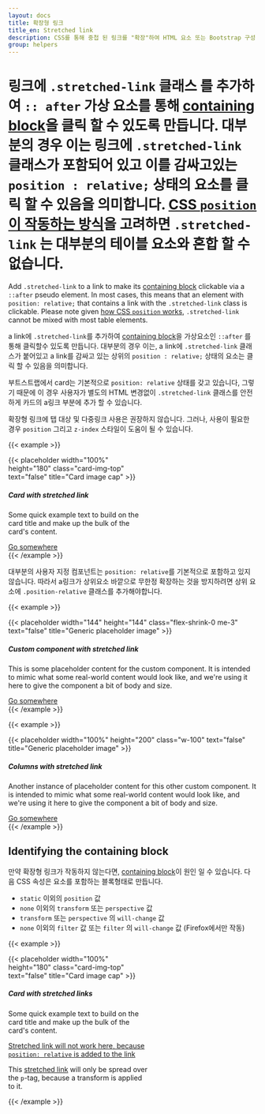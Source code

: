 ```yaml
---
layout: docs
title: 확장형 링크
title_en: Stretched link
description: CSS를 통해 중첩 된 링크를 "확장"하여 HTML 요소 또는 Bootstrap 구성 요소를 클릭 할 수 있도록 만듭니다.
group: helpers
---
```


링크에 `.stretched-link` 클래스 를 추가하여 `:: after` 가상 요소를 통해 [containing block](https://developer.mozilla.org/en-US/docs/Web/CSS/Containing_block)을 클릭 할 수 있도록 만듭니다. 대부분의 경우 이는 링크에 `.stretched-link` 클래스가 포함되어 있고 이를 감싸고있는 `position : relative;` 상태의 요소를 클릭 할 수 있음을 의미합니다. [CSS `position` 이 작동하는 방식](https://www.w3.org/TR/CSS21/visuren.html#propdef-position)을 고려하면 `.stretched-link` 는 대부분의 테이블 요소와 혼합 할 수 없습니다.
=======
Add `.stretched-link` to a link to make its [containing block](https://developer.mozilla.org/en-US/docs/Web/CSS/Containing_block) clickable via a `::after` pseudo element. In most cases, this means that an element with `position: relative;` that contains a link with the `.stretched-link` class is clickable. Please note given [how CSS `position` works](https://www.w3.org/TR/CSS21/visuren.html#propdef-position), `.stretched-link` cannot be mixed with most table elements.

a link에 `.stretched-link`를 추가하여 [containing block](https://developer.mozilla.org/en-US/docs/Web/CSS/Containing_block)을 가상요소인 `::after`  를 통해 클릭할수 있도록 만듭니다. 대부분의 경우 이는, a link에 `.stretched-link` 클래스가 붙어있고 a link를 감싸고 있는 상위의 `position : relative;` 상태의 요소는 클릭 할 수 있음을 의미합니다.

부트스트랩에서 card는 기본적으로 `position: relative` 상태를 갖고 있습니다, 그렇기 때문에 이 경우 사용자가 별도의 HTML 변경없이 `.stretched-link` 클래스를 안전하게 카드의 a링크 부분에 추가 할 수 있습니다.

확장형 링크에 탭 대상 및 다중링크 사용은 권장하지 않습니다. 그러나, 사용이 필요한 경우 `position` 그리고 `z-index` 스타일이 도움이 될 수 있습니다.

{{< example >}}
<div class="card" style="width: 18rem;">
  {{< placeholder width="100%" height="180" class="card-img-top" text="false" title="Card image cap" >}}
  <div class="card-body">
    <h5 class="card-title">Card with stretched link</h5>
    <p class="card-text">Some quick example text to build on the card title and make up the bulk of the card's content.</p>
    <a href="#" class="btn btn-primary stretched-link">Go somewhere</a>
  </div>
</div>
{{< /example >}}

대부분의 사용자 지정 컴포넌트는 `position: relative`를 기본적으로 포함하고 있지 않습니다. 따라서 a링크가 상위요소 바깥으로 무한정 확장하는 것을 방지하려면 상위 요소에 `.position-relative` 클래스를 추가해야합니다.

{{< example >}}
<div class="d-flex position-relative">
  {{< placeholder width="144" height="144" class="flex-shrink-0 me-3" text="false" title="Generic placeholder image" >}}
  <div>
    <h5 class="mt-0">Custom component with stretched link</h5>
    <p>This is some placeholder content for the custom component. It is intended to mimic what some real-world content would look like, and we're using it here to give the component a bit of body and size.</p>
    <a href="#" class="stretched-link">Go somewhere</a>
  </div>
</div>
{{< /example >}}

{{< example >}}
<div class="row g-0 bg-light position-relative">
  <div class="col-md-6 mb-md-0 p-md-4">
    {{< placeholder width="100%" height="200" class="w-100" text="false" title="Generic placeholder image" >}}
  </div>
  <div class="col-md-6 p-4 ps-md-0">
    <h5 class="mt-0">Columns with stretched link</h5>
    <p>Another instance of placeholder content for this other custom component. It is intended to mimic what some real-world content would look like, and we're using it here to give the component a bit of body and size.</p>
    <a href="#" class="stretched-link">Go somewhere</a>
  </div>
</div>
{{< /example >}}

## Identifying the containing block

만약 확장형 링크가 작동하지 않는다면, [containing block](https://developer.mozilla.org/en-US/docs/Web/CSS/Containing_block#Identifying_the_containing_block)이 원인 일 수 있습니다. 다음 CSS 속성은 요소를 포함하는 블록형태로 만듭니다.

- `static` 이외의 `position` 값
- `none` 이외의 `transform` 또는 `perspective` 값
- `transform` 또는 `perspective` 의 `will-change` 값
- `none` 이외의 `filter` 값 또는 `filter` 의  `will-change` 값 (Firefox에서만 작동)

{{< example >}}
<div class="card" style="width: 18rem;">
  {{< placeholder width="100%" height="180" class="card-img-top" text="false" title="Card image cap" >}}
  <div class="card-body">
    <h5 class="card-title">Card with stretched links</h5>
    <p class="card-text">Some quick example text to build on the card title and make up the bulk of the card's content.</p>
    <p class="card-text">
      <a href="#" class="stretched-link text-danger" style="position: relative;">Stretched link will not work here, because <code>position: relative</code> is added to the link</a>
    </p>
    <p class="card-text bg-light" style="transform: rotate(0);">
      This <a href="#" class="text-warning stretched-link">stretched link</a> will only be spread over the <code>p</code>-tag, because a transform is applied to it.
    </p>
  </div>
</div>
{{< /example >}}
